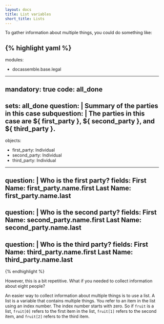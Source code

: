 ```yaml
---
layout: docs
title: List variables
short_title: Lists
---
```


To gather information about multiple things, you could do something
like:

{% highlight yaml %}
---
modules:
  - docassemble.base.legal
---
mandatory: true
code: all_done
---
sets: all_done
question: |
  Summary of the parties in this case
subquestion: |
  The parties in this case are ${ first_party }, ${ second_party },
  and ${ third_party }.
---
objects:
  - first_party: Individual
  - second_party: Individual
  - third_party: Individual
---
question: |
  Who is the first party?
fields:
  First Name: first_party.name.first
  Last Name: first_party.name.last
---
question: |
  Who is the second party?
fields:
  First Name: second_party.name.first
  Last Name: second_party.name.last
---
question: |
  Who is the third party?
fields:
  First Name: third_party.name.first
  Last Name: third_party.name.last
---
{% endhighlight %}

However, this is a bit repetitive.  What if you needed to collect
information about eight people?

An easier way to collect information about multiple things is to use a
list.  A list is a variable that contains multiple things.  You refer
to an item in the list using an index number.  The index number starts
with zero.  So if `fruit` is a list, `fruit[0]` refers to the first
item in the list, `fruit[1]` refers to the second item, and `fruit[2]`
refers to the third item.




